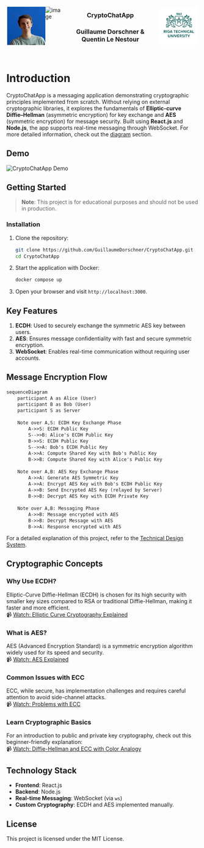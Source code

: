 <div style="display: flex; justify-content: center; align-items: center; width: 500px; margin: 0 auto;">
    <img src="./img/guillaume.png" height=100 style="align-self: center;">
    <img alt="image" src="https://avatars.githubusercontent.com/u/98171103?v=4" height=100 style="align-self: center;">
    <div style="padding: 20px; text-align: center;">
        <h3 style="font-size: 16px;">CryptoChatApp</h3>
        <h3 style="font-size: 16px;">Guillaume Dorschner & Quentin Le Nestour</h3>
    </div>
    <img src="./img/rtu_logo.jpg" width="100" style="align-self: center;">
</div>

# Introduction

CryptoChatApp is a messaging application demonstrating cryptographic principles implemented from scratch. Without relying on external cryptographic libraries, it explores the fundamentals of **Elliptic-curve Diffie–Hellman** (asymmetric encryption) for key exchange and **AES** (symmetric encryption) for message security. Built using **React.js** and **Node.js**, the app supports real-time messaging through WebSocket. For more detailed information, check out the [diagram](#message-encryption-flow) section.

## Demo

![CryptoChatApp Demo](https://example.com/demo.gif)

## Getting Started

> **Note**: This project is for educational purposes and should not be used in production.

### Installation

1. Clone the repository:

   ```bash
   git clone https://github.com/GuillaumeDorschner/CryptoChatApp.git
   cd CryptoChatApp
   ```

2. Start the application with Docker:

   ```bash
   docker compose up
   ```

3. Open your browser and visit `http://localhost:3000`.

## Key Features

1. **ECDH**: Used to securely exchange the symmetric AES key between users.
2. **AES**: Ensures message confidentiality with fast and secure symmetric encryption.
3. **WebSocket**: Enables real-time communication without requiring user accounts.

## Message Encryption Flow

```mermaid
sequenceDiagram
    participant A as Alice (User)
    participant B as Bob (User)
    participant S as Server

    Note over A,S: ECDH Key Exchange Phase
        A->>S: ECDH Public Key
        S-->>B: Alice's ECDH Public Key
        B->>S: ECDH Public Key
        S-->>A: Bob's ECDH Public Key
        A->>A: Compute Shared Key with Bob's Public Key
        B->>B: Compute Shared Key with Alice's Public Key

    Note over A,B: AES Key Exchange Phase
        A->>A: Generate AES Symmetric Key
        A->>A: Encrypt AES Key with Bob's ECDH Public Key
        A->>B: Send Encrypted AES Key (relayed by Server)
        B->>B: Decrypt AES Key with ECDH Private Key

    Note over A,B: Messaging Phase
        A->>B: Message encrypted with AES
        B->>B: Decrypt Message with AES
        B->>A: Response encrypted with AES
```

For a detailed explanation of this project, refer to the [Technical Design System](./Technical%20Design%20System.md).

## Cryptographic Concepts

### Why Use ECDH?

Elliptic-Curve Diffie-Hellman (ECDH) is chosen for its high security with smaller key sizes compared to RSA or traditional Diffie-Hellman, making it faster and more efficient.  
📹 [Watch: Elliptic Curve Cryptography Explained](https://youtu.be/NF1pwjL9-DE)

### What is AES?

AES (Advanced Encryption Standard) is a symmetric encryption algorithm widely used for its speed and security.  
📹 [Watch: AES Explained](https://youtu.be/O4xNJsjtN6E)

### Common Issues with ECC

ECC, while secure, has implementation challenges and requires careful attention to avoid side-channel attacks.  
📹 [Watch: Problems with ECC](https://youtu.be/nybVFJVXbww)

### Learn Cryptographic Basics

For an introduction to public and private key cryptography, check out this beginner-friendly explanation:  
📹 [Watch: Diffie-Hellman and ECC with Color Analogy](https://youtu.be/NmM9HA2MQGI)

## Technology Stack

- **Frontend**: React.js
- **Backend**: Node.js
- **Real-time Messaging**: WebSocket (via `ws`)
- **Custom Cryptography**: ECDH and AES implemented manually.

## License

This project is licensed under the MIT License.
